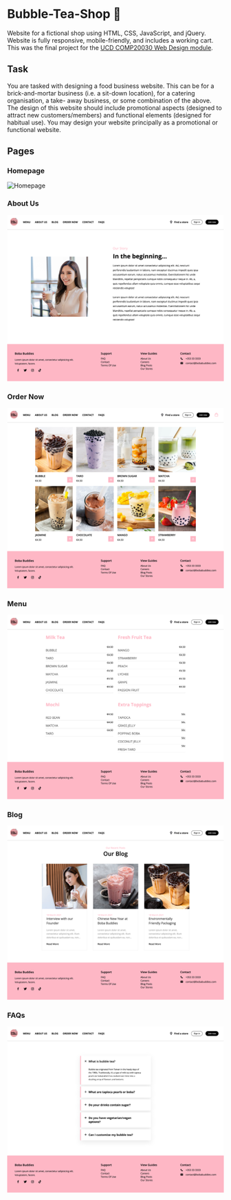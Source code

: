# Bubble-Tea-Shop 🧋
Website for a fictional shop using HTML, CSS, JavaScript, and jQuery. Website is fully responsive, mobile-friendly, and includes a working cart. This was the final project for the [UCD COMP20030 Web Design module](https://hub.ucd.ie/usis/!W_HU_MENU.P_PUBLISH?p_tag=MODULE&MODULE=COMP20030).

## Task
You are tasked with designing a food business website. This can be for a brick-and-mortar business (i.e. a sit-down location), for a catering organisation, a take-
away business, or some combination of the above. The design of this website should include promotional aspects (designed to attract new customers/members) and functional elements (designed for habitual use). You may design your website principally as a promotional or functional website. 

## Pages

### Homepage
![Homepage](/readme-resources/homepage.png)

### About Us
![About](/readme-resources/about.png)

### Order Now
![Orders](/readme-resources/orders.png)

### Menu
![Menu](/readme-resources/menu.png)

### Blog
![Blog](/readme-resources/blog.png)

### FAQs
![FAQs](/readme-resources/faqs.png)
